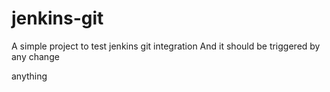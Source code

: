 # jenkins-git
A simple project to test jenkins git integration
And it should be triggered by any change

anything
